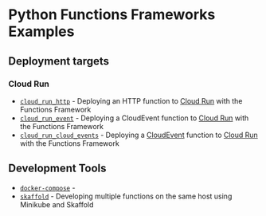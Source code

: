 # Python Functions Frameworks Examples

## Deployment targets
### Cloud Run
* [`cloud_run_http`](./cloud_run_http/) - Deploying an HTTP function to [Cloud Run](http://cloud.google.com/run) with the Functions Framework
* [`cloud_run_event`](./cloud_run_event/) - Deploying a CloudEvent function to [Cloud Run](http://cloud.google.com/run) with the Functions Framework
* [`cloud_run_cloud_events`](cloud_run_cloud_events/) - Deploying a [CloudEvent](https://github.com/cloudevents/sdk-python) function to [Cloud Run](http://cloud.google.com/run) with the Functions Framework

## Development Tools
* [`docker-compose`](./docker-compose) -
* [`skaffold`](./skaffold) - Developing multiple functions on the same host using Minikube and Skaffold
